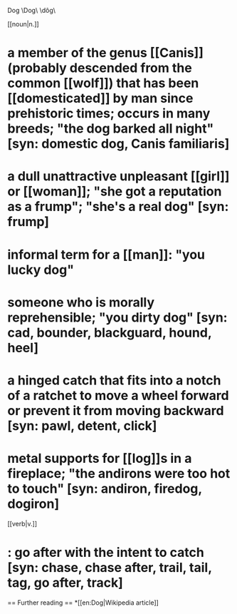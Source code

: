 Dog \Dog\ \dôg\

[[noun|n.]]
# a member of the genus [[Canis]] (probably descended from the common [[wolf]]) that has been [[domesticated]] by man since prehistoric times; occurs in many breeds; "the dog barked all night" [syn: domestic dog, Canis familiaris]
# a dull unattractive unpleasant [[girl]] or [[woman]]; "she got a reputation as a frump"; "she's a real dog" [syn: frump]
# informal term for a [[man]]: "you lucky dog"
# someone who is morally reprehensible; "you dirty dog" [syn: cad, bounder, blackguard, hound, heel]
# a hinged catch that fits into a notch of a ratchet to move a wheel forward or prevent it from moving backward [syn: pawl, detent, click]
# metal supports for [[log]]s in a fireplace; "the andirons were too hot to touch" [syn: andiron, firedog, dogiron]

[[verb|v.]]
# : go after with the intent to catch [syn: chase, chase after, trail, tail, tag, go after, track]

== Further reading ==
*[[en:Dog|Wikipedia article]]